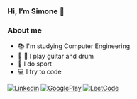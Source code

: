 ### Hi, I’m Simone 👋

### About me
- :books: I'm studying Computer Engineering
- :guitar: :drum: I play guitar and drum
- :tennis: I do sport
- :computer: I try to code

[![Linkedin](https://img.shields.io/badge/-LinkedIn-blue?style=flat&logo=Linkedin&logoColor=white)](https://www.linkedin.com/in/simone-mosco/) [![GooglePlay](https://img.shields.io/badge/-Google_Play-19dd19?style=flat&logo=google-play&logoColor=white)](https://play.google.com/store/apps/developer?id=Simone+Mosco) [![LeetCode](https://img.shields.io/badge/-LeetCode-ff8c00?style=flat&labelColor=ff8c00&logo=LeetCode&logoColor=white)](https://leetcode.com/onesim/)

<!---
- 👀 I’m interested in ...
- 🌱 I’m currently learning ...
--->

<!---
SiMoM0/SiMoM0 is a ✨ special ✨ repository because its `README.md` (this file) appears on your GitHub profile.
You can click the Preview link to take a look at your changes.
--->
